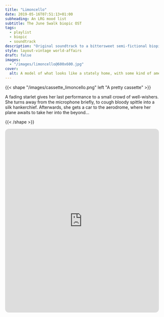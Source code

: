 ```yaml
---
title: "Limoncello"
date: 2019-05-16T07:51:13+01:00
subheading: An LRG mood list
subtitle: The June Swalk biopic OST
tags:
  - playlist
  - biopic
  - soundtrack
description: "Original soundtrack to a bittersweet semi-fictional biopic of June Swalk. A road-movie exploration of stardom and madness."
style: layout-vintage world-affairs
draft: false
images:
  - "/images/limoncello@600x600.jpg"
cover:
  alt: A model of what looks like a stately home, with some kind of american car display on the front lawn.
---
```


{{< shape "/images/cassette_limoncello.png" left "A pretty cassette" >}}

A fading starlet gives her last performance to a small crowd of well-wishers. She turns away from the microphone briefly, to cough bloody spittle into a silk hankerchief. Afterwards, she gets a car to the aerodrome, where her plane awaits to take her into the beyond...

{{< /shape >}}

<iframe style="border-radius:12px" src="https://open.spotify.com/embed/playlist/0roCXIZOHPrfuBpPUYSj8l?utm_source=generator" width="100%" height="600" frameBorder="0" allowfullscreen="" allow="autoplay; clipboard-write; encrypted-media; fullscreen; picture-in-picture" loading="lazy"></iframe>